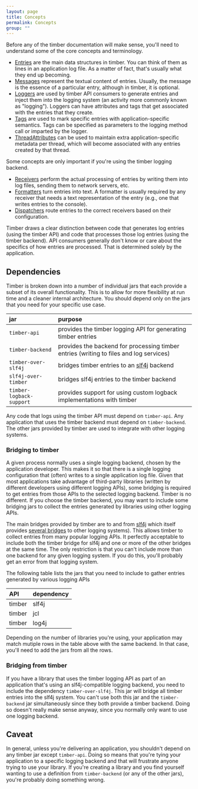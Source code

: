```yaml
---
layout: page
title: Concepts
permalink: Concepts
group: ""
---
```


Before any of the timber documentation will make sense, you'll need to understand some of the core concepts and
terminology.

* [Entries](api/Entries) are the main data structures in timber. You can think of them as lines in an application
log file. As a matter of fact, that's usually what they end up becoming.
* [Messages](api/Messages) represent the textual content of entries.  Usually, the message is the essence of a
particular entry, although in timber, it is optional.
* [Loggers](api/Loggers) are used by timber API consumers to generate entries and inject them into the logging system
(an activity more commonly known as "logging"). Loggers can have attributes and tags that get associated with the
entries that they create.
* [Tags](api/Tags) are used to mark specific entries with application-specific semantics.  Tags can be specified as
parameters to the logging method call or imparted by the logger.
* [ThreadAttributes](api/ThreadAttributes) can be used to maintain extra application-specific metadata per thread,
which will become associated with any entries created by that thread.

Some concepts are only important if you're using the timber logging backend.

* [Receivers](backend/Receivers) perform the actual processing of entries by writing them into log files, sending
them to network servers, etc.
* [Formatters](backend/Formatters) turn entries into text.  A formatter is usually required by any receiver that needs
a text representation of the entry (e.g., one that writes entries to the console).
* [Dispatchers](backend/Dispatchers) route entries to the correct receivers based on their configuration.

Timber draws a clear distinction between code that generates log entries (using the timber API) and code that
processes those log entries (using the timber backend). API consumers generally don't know or care about the
specifics of how entries are processed.  That is determined solely by the application.


## Dependencies

Timber is broken down into a number of individual jars that each provide a subset of its overall functionality.  This
is to allow for more flexibility at run time and a cleaner internal architecture.  You should depend only on the
jars that you need for your specific use case.

|jar|purpose|
|:-|:-|
|`timber-api`|provides the timber logging API for generating timber entries|
|`timber-backend`|provides the backend for processing timber entries (writing to files and log services)|
|`timber-over-slf4j`|bridges timber entries to an [slf4j](http://www.slf4j.org/) backend|
|`slf4j-over-timber`|bridges slf4j entries to the timber backend|
|`timber-logback-support`|provides support for using custom logback implementations with timber|

Any code that logs using the timber API must depend on `timber-api`.  Any application that uses the timber backend
must depend on `timber-backend`.  The other jars provided by timber are used to integrate with other logging systems.

### Bridging to timber

A given process normally uses a single logging backend, chosen by the application developer.  This makes it so that
there is a single logging configuration that (often) writes to a single application log file.  Given that most
applications take advantage of third-party libraries (written by different developers using different logging APIs),
some bridging is required to get entries from those APIs to the selected logging backend.  Timber is no different.
If you choose the timber backend, you may want to include some bridging jars to collect the entries generated by
libraries using other logging APIs.

The main bridges provided by timber are to and from [slf4j](http://www.slf4j.org/) which itself provides
[several bridges](http://www.slf4j.org/legacy.html) to other logging systems).  This allows timber to collect entries
from many popular logging APIs.  It perfectly acceptable to include both the timber bridge for slf4j and one or more
of the other bridges at the same time.  The only restriction is that you can't include more than one backend for any
given logging system.  If you do this, you'll probably get an error from that logging system.

The following table lists the jars that you need to include to gather entries generated by various logging APIs

|API|dependency|
|:-|:-|
|timber|slf4j|`slf4j-over-timber`|
|timber|jcl|`jcl-over-slf4j`, `slf4j-over-timber`|
|timber|log4j|`log4j-over-slf4j`, `slf4j-over-timber`|

Depending on the number of libraries you're using, your application may match mutiple rows in the table above with
the same backend. In that case, you'll need to add the jars from all the rows.

### Bridging from timber

If you have a library that uses the timber logging API as part of an application that's using an slf4j-compatible
logging backend, you need to include the dependency `timber-over-slf4j`.  This jar will bridge all timber entries
into the slf4j system.  You can't use both this jar and the `timber-backend` jar simultaneously since they both
provide a timber backend.  Doing so doesn't really make sense anyway, since you normally only want to use one
logging backend.

## Caveat

In general, unless you're delivering an application, you shouldn't depend on any timber jar except `timber-api`.
Doing so means that you're tying your application to a specific logging backend and that will frustrate anyone
trying to use your library.  If you're creating a library and you find yourself wanting to use a definition from
`timber-backend` (or any of the other jars), you're probably doing something wrong.
